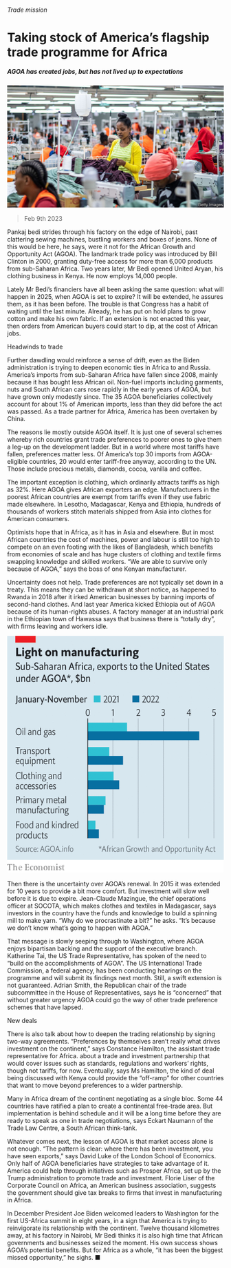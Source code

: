 ###### Trade mission

# Taking stock of America’s flagship trade programme for Africa 

##### AGOA has created jobs, but has not lived up to expectations 

![image](images/20230211_MAP501.jpg) 

> Feb 9th 2023 

Pankaj bedi strides through his factory on the edge of Nairobi, past clattering sewing machines, bustling workers and boxes of jeans. None of this would be here, he says, were it not for the African Growth and Opportunity Act (AGOA). The landmark trade policy was introduced by Bill Clinton in 2000, granting duty-free access for more than 6,000 products from sub-Saharan Africa. Two years later, Mr Bedi opened United Aryan, his clothing business in Kenya. He now employs 14,000 people.

Lately Mr Bedi’s financiers have all been asking the same question: what will happen in 2025, when AGOA is set to expire? It will be extended, he assures them, as it has been before. The trouble is that Congress has a habit of waiting until the last minute. Already, he has put on hold plans to grow cotton and make his own fabric. If an extension is not enacted this year, then orders from American buyers could start to dip, at the cost of African jobs.

Headwinds to trade

Further dawdling would reinforce a sense of drift, even as the Biden administration is trying to deepen economic ties in Africa to and Russia. America’s imports from sub-Saharan Africa have fallen since 2008, mainly because it has bought less African oil. Non-fuel imports including garments, nuts and South African cars rose rapidly in the early years of AGOA, but have grown only modestly since. The 35 AGOA beneficiaries collectively account for about 1% of American imports, less than they did before the act was passed. As a trade partner for Africa, America has been overtaken by China.

The reasons lie mostly outside AGOA itself. It is just one of several schemes whereby rich countries grant trade preferences to poorer ones to give them a leg-up on the development ladder. But in a world where most tariffs have fallen, preferences matter less. Of America’s top 30 imports from AGOA-eligible countries, 20 would enter tariff-free anyway, according to the UN. Those include precious metals, diamonds, cocoa, vanilla and coffee.

The important exception is clothing, which ordinarily attracts tariffs as high as 32%. Here AGOA gives African exporters an edge. Manufacturers in the poorest African countries are exempt from tariffs even if they use fabric made elsewhere. In Lesotho, Madagascar, Kenya and Ethiopia, hundreds of thousands of workers stitch materials shipped from Asia into clothes for American consumers.

Optimists hope that  in Africa, as it has in Asia and elsewhere. But in most African countries the cost of machines, power and labour is still too high to compete on an even footing with the likes of Bangladesh, which benefits from economies of scale and has huge clusters of clothing and textile firms swapping knowledge and skilled workers. “We are able to survive only because of AGOA,” says the boss of one Kenyan manufacturer. 

Uncertainty does not help. Trade preferences are not typically set down in a treaty. This means they can be withdrawn at short notice, as happened to Rwanda in 2018 after it irked American businesses by banning imports of second-hand clothes. And last year America kicked Ethiopia out of AGOA because of its human-rights abuses. A factory manager at an industrial park in the Ethiopian town of Hawassa says that business there is “totally dry”, with firms leaving and workers idle. 

![image](images/20230211_MAC715.png) 


Then there is the uncertainty over AGOA’s renewal. In 2015 it was extended for 10 years to provide a bit more comfort. But investment will slow well before it is due to expire. Jean-Claude Mazingue, the chief operations officer at SOCOTA, which makes clothes and textiles in Madagascar, says investors in the country have the funds and knowledge to build a spinning mill to make yarn. “Why do we procrastinate a bit?” he asks. “It’s because we don’t know what’s going to happen with AGOA.”

That message is slowly seeping through to Washington, where AGOA enjoys bipartisan backing and the support of the executive branch. Katherine Tai, the US Trade Representative, has spoken of the need to “build on the accomplishments of AGOA”. The US International Trade Commission, a federal agency, has been conducting hearings on the programme and will submit its findings next month. Still, a swift extension is not guaranteed. Adrian Smith, the Republican chair of the trade subcommittee in the House of Representatives, says he is “concerned” that without greater urgency AGOA could go the way of other trade preference schemes that have lapsed.

New deals

There is also talk about how to deepen the trading relationship by signing two-way agreements. “Preferences by themselves aren’t really what drives investment on the continent,” says Constance Hamilton, the assistant trade representative for Africa.  about a trade and investment partnership that would cover issues such as standards, regulations and workers’ rights, though not tariffs, for now. Eventually, says Ms Hamilton, the kind of deal being discussed with Kenya could provide the “off-ramp” for other countries that want to move beyond preferences to a wider partnership. 

Many in Africa dream of the continent negotiating as a single bloc. Some 44 countries have ratified a plan to create a continental free-trade area. But implementation is behind schedule and it will be a long time before they are ready to speak as one in trade negotiations, says Eckart Naumann of the Trade Law Centre, a South African think-tank.

Whatever comes next, the lesson of AGOA is that market access alone is not enough. “The pattern is clear: where there has been investment, you have seen exports,” says David Luke of the London School of Economics. Only half of AGOA beneficiaries have strategies to take advantage of it. America could help through initiatives such as Prosper Africa, set up by the Trump administration to promote trade and investment. Florie Liser of the Corporate Council on Africa, an American business association, suggests the government should give tax breaks to firms that invest in manufacturing in Africa.

In December President Joe Biden welcomed leaders to Washington for the first US-Africa summit in eight years, in a sign that America is trying to reinvigorate its relationship with the continent. Twelve thousand kilometres away, at his factory in Nairobi, Mr Bedi thinks it is also high time that African governments and businesses seized the moment. His own success shows AGOA’s potential benefits. But for Africa as a whole, “it has been the biggest missed opportunity,” he sighs. ■

